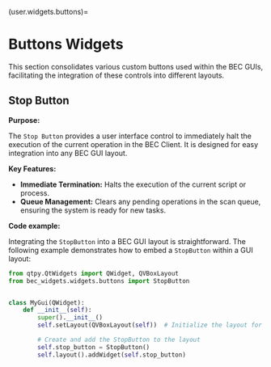 (user.widgets.buttons)=

# Buttons Widgets

This section consolidates various custom buttons used within the BEC GUIs, facilitating the integration of these
controls into different layouts.

## Stop Button

**Purpose:**

The `Stop Button` provides a user interface control to immediately halt the execution of the current operation in the
BEC Client. It is designed for easy integration into any BEC GUI layout.

**Key Features:**

- **Immediate Termination:** Halts the execution of the current script or process.
- **Queue Management:** Clears any pending operations in the scan queue, ensuring the system is ready for new tasks.

**Code example:**

Integrating the `StopButton` into a BEC GUI layout is straightforward. The following example demonstrates how to embed
a `StopButton` within a GUI layout:

```python
from qtpy.QtWidgets import QWidget, QVBoxLayout
from bec_widgets.widgets.buttons import StopButton


class MyGui(QWidget):
    def __init__(self):
        super().__init__()
        self.setLayout(QVBoxLayout(self))  # Initialize the layout for the widget

        # Create and add the StopButton to the layout
        self.stop_button = StopButton()
        self.layout().addWidget(self.stop_button)
```